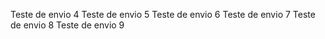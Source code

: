 Teste de envio 4
Teste de envio 5
Teste de envio 6
Teste de envio 7
Teste de envio 8
Teste de envio 9
